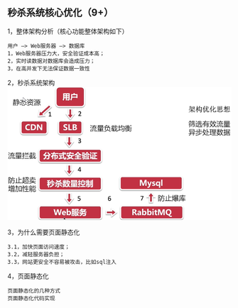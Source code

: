 ## 秒杀系统核心优化（9+）
1，整体架构分析（核心功能整体架构如下）

    用户 —> Web服务器 —> 数据库
    1，Web服务器压力大，安全验证成本高；
    2，实时读数据对数据库会造成压力；
    3，在高并发下无法保证数据一致性
2，秒杀系统架构
    ![Image text](images/006-秒杀架构.png)
    
3，为什么需要页面静态化

    3.1，加快页面访问速度；
    3.2，减轻服务器负担；
    3.3，网站更安全不容易被攻击，比如sql注入

4，页面静态化
    
    页面静态化的几种方式
    页面静态化代码实现
    
    